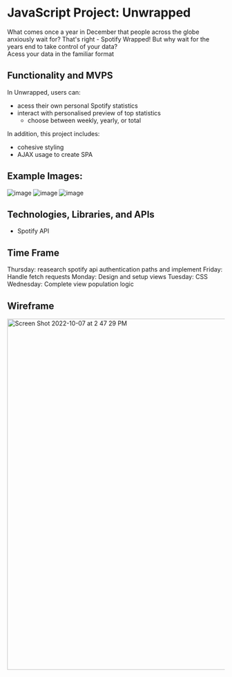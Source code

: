 # JavaScript Project: Unwrapped
What comes once a year in December that people across the globe anxiously wait for? That's right - Spotify Wrapped! But why wait for the years end to take control of your data?  
Acess your data in the familiar format 

## Functionality and MVPS
In Unwrapped, users can:
- acess their own personal Spotify statistics
- interact with personalised preview of top statistics
  - choose between weekly, yearly, or total

In addition, this project includes:
- cohesive styling
- AJAX usage to create SPA 

## Example Images:
![image](https://user-images.githubusercontent.com/65314998/195657010-e9b4fac0-23b9-47a5-b0ab-b8f56379785b.png)
![image](https://user-images.githubusercontent.com/65314998/195657184-945141ec-9960-4fb1-88dd-5a92804560da.png)
![image](https://user-images.githubusercontent.com/65314998/195657353-843df654-002e-4ac6-ac8a-2b9778dde495.png)

## Technologies, Libraries, and APIs
- Spotify API

## Time Frame
Thursday: reasearch spotify api authentication paths and implement
Friday: Handle fetch requests
Monday: Design and setup views
Tuesday: CSS
Wednesday: Complete view population logic

## Wireframe
<img width="813" alt="Screen Shot 2022-10-07 at 2 47 29 PM" src="https://user-images.githubusercontent.com/65314998/195654795-eb2c4013-8126-41f4-8484-c501038c7ead.png">


